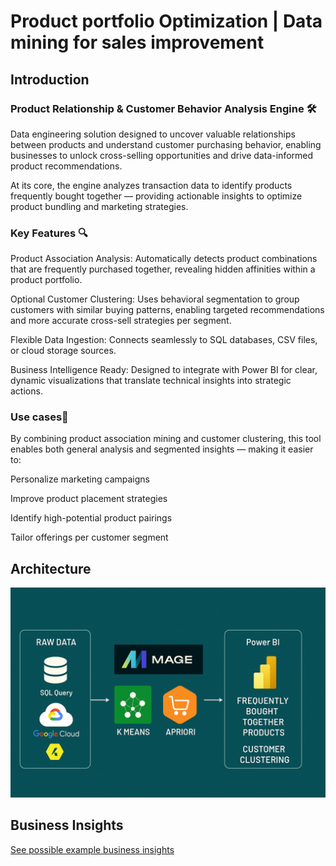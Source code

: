 # Product portfolio Optimization | Data mining for sales improvement 

## Introduction

  ### Product Relationship & Customer Behavior Analysis Engine 🛠️ 
Data engineering solution designed to uncover valuable relationships between products and understand customer purchasing behavior, enabling businesses to unlock cross-selling opportunities and drive data-informed product recommendations.

At its core, the engine analyzes transaction data to identify products frequently bought together — providing actionable insights to optimize product bundling and marketing strategies.

  ### Key Features 🔍
Product Association Analysis: Automatically detects product combinations that are frequently purchased together, revealing hidden affinities within a product portfolio.

Optional Customer Clustering: Uses behavioral segmentation to group customers with similar buying patterns, enabling targeted recommendations and more accurate cross-sell strategies per segment.

Flexible Data Ingestion: Connects seamlessly to SQL databases, CSV files, or cloud storage sources.

Business Intelligence Ready: Designed to integrate with Power BI for clear, dynamic visualizations that translate technical insights into strategic actions.

  ### Use cases🚀
  
By combining product association mining and customer clustering, this tool enables both general analysis and segmented insights — making it easier to:

Personalize marketing campaigns

Improve product placement strategies

Identify high-potential product pairings

Tailor offerings per customer segment


## Architecture

![Solution architecture](Architecture.png)

## Business Insights 

[See possible example business insights ](business-Insights)


